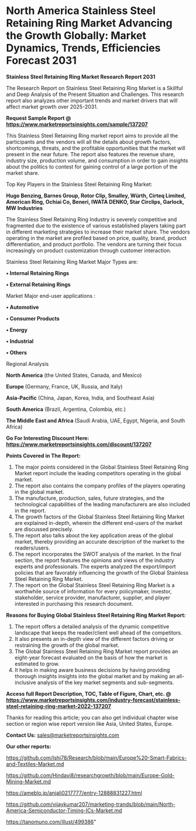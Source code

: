  # North America Stainless Steel Retaining Ring Market Advancing the Growth Globally: Market Dynamics, Trends, Efficiencies Forecast 2031

<strong>Stainless Steel Retaining Ring Market Research Report 2031</strong>

The Research Report on Stainless Steel Retaining Ring Market is a Skillful and Deep Analysis of the Present Situation and Challenges. This research report also analyzes other important trends and market drivers that will affect market growth over 2025-2031.

<strong>Request Sample Report @ <a href=https://www.marketreportsinsights.com/sample/137207>https://www.marketreportsinsights.com/sample/137207</a></strong>

This Stainless Steel Retaining Ring market report aims to provide all the participants and the vendors will all the details about growth factors, shortcomings, threats, and the profitable opportunities that the market will present in the near future. The report also features the revenue share, industry size, production volume, and consumption in order to gain insights about the politics to contest for gaining control of a large portion of the market share.

Top Key Players in the Stainless Steel Retaining Ring Market:

<strong>Hugo Benzing, Barnes Group, Rotor Clip, Smalley, Würth, Cirteq Limited, American Ring, Ochiai Co, Beneri, IWATA DENKO, Star Circlips, Garlock, MW Industries</strong>

The Stainless Steel Retaining Ring Industry is severely competitive and fragmented due to the existence of various established players taking part in different marketing strategies to increase their market share. The vendors operating in the market are profiled based on price, quality, brand, product differentiation, and product portfolio. The vendors are turning their focus increasingly on product customization through customer interaction.

Stainless Steel Retaining Ring Market Major Types are:

<strong>• Internal Retaining Rings

• External Retaining Rings</strong>

Market Major end-user applications :

<strong>• Automotive

• Consumer Products

• Energy

• Industrial

• Others</strong>

Regional Analysis

</u><strong><b>North America</b></strong> (the United States, Canada, and Mexico)

<strong><b>Europe </b></strong>(Germany, France, UK, Russia, and Italy)

<strong><b>Asia-Pacific</b></strong> (China, Japan, Korea, India, and Southeast Asia)

<strong><b>South America</b></strong> (Brazil, Argentina, Colombia, etc.)

<strong><b>The Middle East and Africa</b></strong> (Saudi Arabia, UAE, Egypt, Nigeria, and South Africa)

<strong>Go For Interesting Discount Here: <a href=https://www.marketreportsinsights.com/discount/137207>https://www.marketreportsinsights.com/discount/137207</a></strong>

<strong>Points Covered in The Report:</strong>
<ol>
  <li>The major points considered in the Global Stainless Steel Retaining Ring Market report include the leading competitors operating in the global market.</li>
  <li>The report also contains the company profiles of the players operating in the global market.</li>
  <li>The manufacture, production, sales, future strategies, and the technological capabilities of the leading manufacturers are also included in the report.</li>
  <li>The growth factors of the Global Stainless Steel Retaining Ring Market are explained in-depth, wherein the different end-users of the market are discussed precisely.</li>
  <li>The report also talks about the key application areas of the global market, thereby providing an accurate description of the market to the readers/users.</li>
  <li>The report incorporates the SWOT analysis of the market. In the final section, the report features the opinions and views of the industry experts and professionals. The experts analyzed the export/import policies that are favorably influencing the growth of the Global Stainless Steel Retaining Ring Market.</li>
  <li>The report on the Global Stainless Steel Retaining Ring Market is a worthwhile source of information for every policymaker, investor, stakeholder, service provider, manufacturer, supplier, and player interested in purchasing this research document.</li>
</ol>
<strong>Reasons for Buying Global Stainless Steel Retaining Ring Market Report:</strong>

<ol>
  <li>The report offers a detailed analysis of the dynamic competitive landscape that keeps the reader/client well ahead of the competitors.</li>
  <li>It also presents an in-depth view of the different factors driving or restraining the growth of the global market.</li>
  <li>The Global Stainless Steel Retaining Ring Market report provides an eight-year forecast evaluated on the basis of how the market is estimated to grow.</li>
  <li>It helps in making aware business decisions by having providing thorough insights insights into the global market and by making an all-inclusive analysis of the key market segments and sub-segments.</li>
</ol>
<strong>Access full Report Description, TOC, Table of Figure, Chart, etc. @ <a href=https://www.marketreportsinsights.com/industry-forecast/stainless-steel-retaining-ring-market-2022-137207>https://www.marketreportsinsights.com/industry-forecast/stainless-steel-retaining-ring-market-2022-137207</a></strong>


Thanks for reading this article; you can also get individual chapter wise section or region wise report version like Asia, United States, Europe.

<strong>Contact Us:</strong>
sales@marketreportsinsights.com

<strong>Our other reports:</strong>

<a href=https://github.com/Ishi78/Research/blob/main/Europe%20-Smart-Fabrics-and-Textiles-Market.md>https://github.com/Ishi78/Research/blob/main/Europe%20-Smart-Fabrics-and-Textiles-Market.md</a>

<a href=https://github.com/Hindavi8/researchgrowth/blob/main/Europe-Gold-Mining-Market.md>https://github.com/Hindavi8/researchgrowth/blob/main/Europe-Gold-Mining-Market.md</a>

<a href=https://ameblo.jp/anjali0217777/entry-12888831227.html>https://ameblo.jp/anjali0217777/entry-12888831227.html</a>

<a href=https://github.com/vijaykumar207/marketing-trands/blob/main/North-America-Semiconductor-Timing-ICs-Market.md>https://github.com/vijaykumar207/marketing-trands/blob/main/North-America-Semiconductor-Timing-ICs-Market.md</a>

<a href=https://tanomuno.com/illust/499386>https://tanomuno.com/illust/499386</a>"

